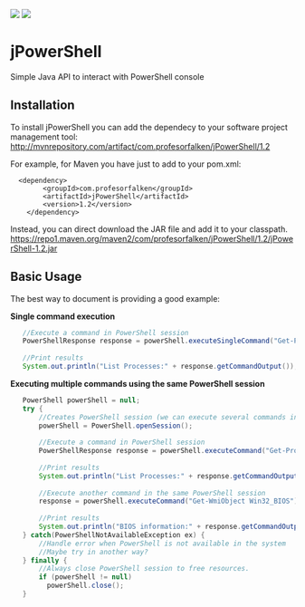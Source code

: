 ![](https://img.shields.io/maven-central/v/com.profesorfalken/jPowerShell.svg)
![](https://img.shields.io/github/license/profesorfalken/jPowerShell.svg)

# jPowerShell

Simple Java API to interact with PowerShell console

## Installation ##

To install jPowerShell you can add the dependecy to your software project management tool: http://mvnrepository.com/artifact/com.profesorfalken/jPowerShell/1.2

For example, for Maven you have just to add to your pom.xml: 

      <dependency>
	        <groupId>com.profesorfalken</groupId>
	        <artifactId>jPowerShell</artifactId>
	        <version>1.2</version>
        </dependency>

Instead, you can direct download the JAR file and add it to your classpath. 
https://repo1.maven.org/maven2/com/profesorfalken/jPowerShell/1.2/jPowerShell-1.2.jar

## Basic Usage ##

The best way to document is providing a good example:

**Single command execution**

```java
   //Execute a command in PowerShell session
   PowerShellResponse response = powerShell.executeSingleCommand("Get-Process");
   
   //Print results
   System.out.println("List Processes:" + response.getCommandOutput());
```


**Executing multiple commands using the same PowerShell session**

```java
   PowerShell powerShell = null;
   try {
       //Creates PowerShell session (we can execute several commands in the same session)
       powerShell = PowerShell.openSession();
       
       //Execute a command in PowerShell session
       PowerShellResponse response = powerShell.executeCommand("Get-Process");
       
       //Print results
       System.out.println("List Processes:" + response.getCommandOutput());
       
       //Execute another command in the same PowerShell session
       response = powerShell.executeCommand("Get-WmiObject Win32_BIOS");
       
       //Print results
       System.out.println("BIOS information:" + response.getCommandOutput());
   } catch(PowerShellNotAvailableException ex) {
       //Handle error when PowerShell is not available in the system
       //Maybe try in another way?
   } finally {
       //Always close PowerShell session to free resources.
       if (powerShell != null)
         powerShell.close();
   }
```
